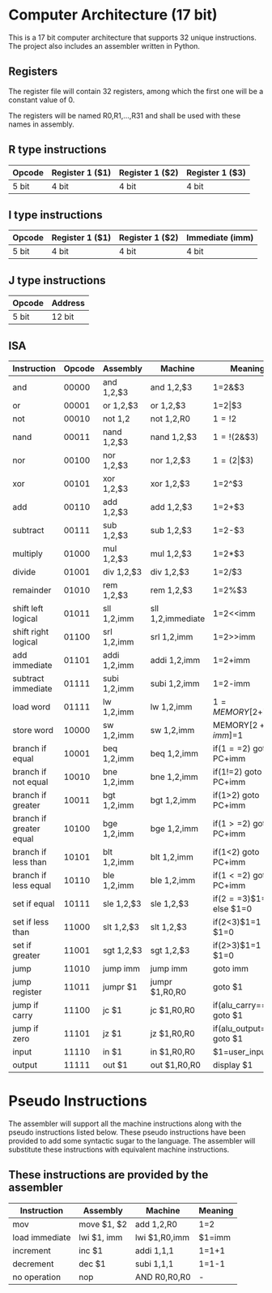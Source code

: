 # Computer Architecture (17 bit)

This is a 17 bit computer architecture that supports 32 unique instructions. The project also includes an assembler written in Python.

## Registers
The register file will contain 32 registers, among which the first one will be a constant value of 0.

The registers will be named R0,R1,...,R31 and shall be used with these names in assembly.

## R type instructions
|Opcode |Register 1 ($1) |Register 1 ($2)  |Register 1 ($3) |
---| --- | ---| ---|
5 bit | 4 bit | 4 bit | 4 bit|

## I type instructions
|Opcode |Register 1 ($1) |Register 1 ($2)  |Immediate (imm) |
---| --- | ---| ---|
5 bit | 4 bit | 4 bit | 4 bit|

## J type instructions
|Opcode |Address |
---| --- |
5 bit | 12 bit|

## ISA

|Instruction |Opcode |Assembly  |Machine |Meaning |
--- | --- | ---| ---| ---|
|and|00000|and $1,$2,$3|and $1,$2,$3|$1=$2&$3|
|or|00001|or $1,$2,$3|or $1,$2,$3|$1=$2\|$3|
|not|00010|not $1,$2|not $1,$2,R0|$1=!$2|
|nand|00011|nand $1,$2,$3|nand $1,$2,$3|$1=!($2&$3)|
|nor|00100|nor $1,$2,$3|nor $1,$2,$3|$1=($2\|$3)|
|xor|00101|xor $1,$2,$3|xor $1,$2,$3|$1=$2^$3|
|add|00110|add $1,$2,$3|add $1,$2,$3|$1=$2+$3|
|subtract|00111|sub $1,$2,$3|sub $1,$2,$3|$1=$2-$3|
|multiply|01000|mul $1,$2,$3|mul $1,$2,$3|$1=$2*$3|
|divide|01001|div $1,$2,$3|div $1,$2,$3|$1=$2/$3|
|remainder|01010|rem $1,$2,$3|rem $1,$2,$3|$1=$2%$3|
|shift left logical|01011|sll $1,$2,imm|sll $1,$2,immediate|$1=$2<<imm|
|shift right logical|01100|srl $1,$2,imm|srl $1,$2,imm|$1=$2>>imm|
|add immediate|01101|addi $1,$2,imm|addi $1,$2,imm|$1=$2+imm|
|subtract immediate|01111|subi $1,$2,imm|subi $1,$2,imm|$1=$2-imm|
|load word|01111|lw $1,$2,imm|lw $1,$2,imm|$1 = MEMORY[$2+imm]|
|store word|10000|sw $1,$2,imm|sw $1,$2,imm|MEMORY[$2+imm]=$1|
|branch if equal|10001|beq $1,$2,imm|beq $1,$2,imm|if($1==$2) goto PC+imm|
|branch if not equal|10010|bne $1,$2,imm|bne $1,$2,imm|if($1!=$2) goto PC+imm|
|branch if greater|10011|bgt $1,$2,imm|bgt $1,$2,imm|if($1>$2) goto PC+imm|
|branch if greater equal|10100|bge $1,$2,imm|bge $1,$2,imm|if($1>=$2) goto PC+imm|
|branch if less than|10101|blt $1,$2,imm|blt $1,$2,imm|if($1<$2) goto PC+imm|
|branch if less equal|10110|ble $1,$2,imm|ble $1,$2,imm|if($1<=$2) goto PC+imm|
|set if equal|10111|sle $1,$2,$3|sle $1,$2,$3|if($2==$3)$1=1 else $1=0|
|set if less than|11000|slt $1,$2,$3|slt $1,$2,$3|if($2<$3)$1=1 else $1=0|
|set if greater|11001|sgt $1,$2,$3|sgt $1,$2,$3|if($2>$3)$1=1 else $1=0|
|jump|11010|jump imm|jump imm|goto imm|
|jump register|11011|jumpr $1|jumpr $1,R0,R0|goto $1|
|jump if carry|11100|jc $1|jc $1,R0,R0|if(alu_carry==1) goto $1|
|jump if zero|11101|jz $1|jz $1,R0,R0|if(alu_output==0) goto $1|
|input|11110|in $1|in $1,R0,R0|$1=user_input|
|output|11111|out $1|out $1,R0,R0|display $1|

# Pseudo Instructions
The assembler will support all the machine instructions along with the pseudo instructions listed below. These pseudo instructions have been provided to add some syntactic sugar to the language. The assembler will substitute these instructions with equivalent machine instructions.
## These instructions are provided by the assembler
|Instruction| Assembly  |Machine |Meaning |
--- | --- | ---| ---|
|mov|move $1, $2|add $1,$2,R0|$1=$2|
load immediate|lwi $1, imm|lwi $1,R0,imm|$1=imm|
increment|inc $1|addi $1,$1,1|$1=$1+1|
decrement|dec $1|subi $1,$1,1|$1=$1-1|
|no operation|nop|AND R0,R0,R0|-|